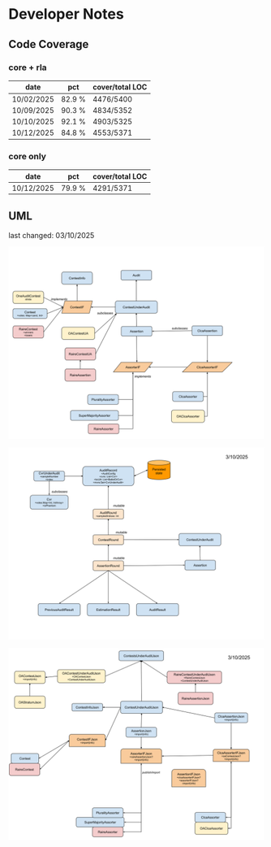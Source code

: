 # Developer Notes

## Code Coverage

### core + rla

| date       | pct    | cover/total LOC |
|------------|--------|-----------------|
| 10/02/2025 | 82.9 % | 4476/5400       |
| 10/09/2025 | 90.3 % | 4834/5352       |
| 10/10/2025 | 92.1 % | 4903/5325       |
| 10/12/2025 | 84.8 % | 4553/5371       |

### core only

| date      | pct    | cover/total LOC |
|-----------|--------|-----------------|
| 10/12/2025 | 79.9 % | 4291/5371       |

## UML
last changed: 03/10/2025

![rlauxe core UML](images/rlauxeUML.svg)

![rlauxe Audit UML](images/rlauxeAuditUML.svg)

![rlauxe JSON UML](images/rlauxeJson.svg)

